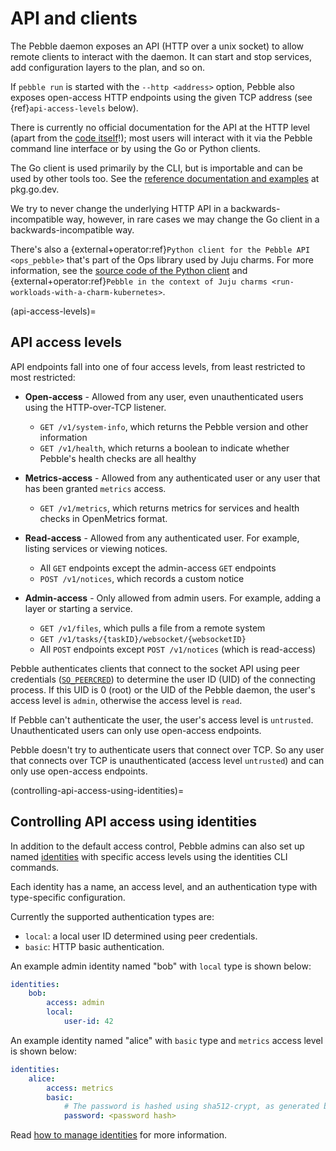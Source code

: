# API and clients

The Pebble daemon exposes an API (HTTP over a unix socket) to allow remote clients to interact with the daemon. It can start and stop services, add configuration layers to the plan, and so on.

If `pebble run` is started with the `--http <address>` option, Pebble also exposes open-access HTTP endpoints using the given TCP address (see {ref}`api-access-levels` below).

There is currently no official documentation for the API at the HTTP level (apart from the [code itself](https://github.com/canonical/pebble/blob/master/internals/daemon/api.go)!); most users will interact with it via the Pebble command line interface or by using the Go or Python clients.

The Go client is used primarily by the CLI, but is importable and can be used by other tools too. See the [reference documentation and examples](https://pkg.go.dev/github.com/canonical/pebble/client) at pkg.go.dev.

We try to never change the underlying HTTP API in a backwards-incompatible way, however, in rare cases we may change the Go client in a backwards-incompatible way.

There's also a {external+operator:ref}`Python client for the Pebble API <ops_pebble>` that's part of the Ops library used by Juju charms. For more information, see the [source code of the Python client](https://github.com/canonical/operator/blob/main/ops/pebble.py) and {external+operator:ref}`Pebble in the context of Juju charms <run-workloads-with-a-charm-kubernetes>`.

(api-access-levels)=
## API access levels

API endpoints fall into one of four access levels, from least restricted to most restricted:

* **Open-access** - Allowed from any user, even unauthenticated users using the HTTP-over-TCP listener.
    * `GET /v1/system-info`, which returns the Pebble version and other information
    * `GET /v1/health`, which returns a boolean to indicate whether Pebble's health checks are all healthy

* **Metrics-access** - Allowed from any authenticated user or any user that has been granted `metrics` access.
    * `GET /v1/metrics`, which returns metrics for services and health checks in OpenMetrics format.

* **Read-access** - Allowed from any authenticated user. For example, listing services or viewing notices.
    * All `GET` endpoints except the admin-access `GET` endpoints
    * `POST /v1/notices`, which records a custom notice

* **Admin-access** - Only allowed from admin users. For example, adding a layer or starting a service.
    * `GET /v1/files`, which pulls a file from a remote system
    * `GET /v1/tasks/{taskID}/websocket/{websocketID}`
    * All `POST` endpoints except `POST /v1/notices` (which is read-access)

Pebble authenticates clients that connect to the socket API using peer credentials ([`SO_PEERCRED`](https://man7.org/linux/man-pages/man7/socket.7.html)) to determine the user ID (UID) of the connecting process. If this UID is 0 (root) or the UID of the Pebble daemon, the user's access level is `admin`, otherwise the access level is `read`.

If Pebble can't authenticate the user, the user's access level is `untrusted`. Unauthenticated users can only use open-access endpoints.

Pebble doesn't try to authenticate users that connect over TCP. So any user that connects over TCP is unauthenticated (access level `untrusted`) and can only use open-access endpoints.


(controlling-api-access-using-identities)=
## Controlling API access using identities

In addition to the default access control, Pebble admins can also set up named [identities](../reference/identities.md) with specific access levels using the identities CLI commands.

Each identity has a name, an access level, and an authentication type with type-specific configuration.

Currently the supported authentication types are:

- `local`: a local user ID determined using peer credentials.
- `basic`: HTTP basic authentication.

An example admin identity named "bob" with `local` type is shown below:

```yaml
identities:
    bob:
        access: admin
        local:
            user-id: 42
```

An example identity named "alice" with `basic` type and `metrics` access level is shown below:

```yaml
identities:
    alice:
        access: metrics
        basic:
            # The password is hashed using sha512-crypt, as generated by "openssl passwd -6".
            password: <password hash>
```

Read [how to manage identities](../how-to/manage-identities.md) for more information.
